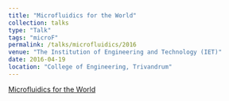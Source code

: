 ```yaml
---
title: "Microfluidics for the World"
collection: talks
type: "Talk"
tags: "microF"
permalink: /talks/microfluidics/2016
venue: "The Institution of Engineering and Technology (IET)"
date: 2016-04-19
location: "College of Engineering, Trivandrum"
---
```


[Microfluidics for the World](./files/microf1.pdf)
